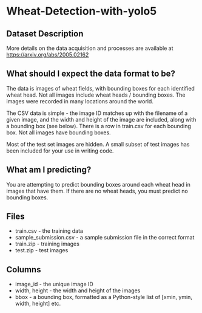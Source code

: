 # Wheat-Detection-with-yolo5
## Dataset Description
More details on the data acquisition and processes are available at https://arxiv.org/abs/2005.02162

## What should I expect the data format to be?

The data is images of wheat fields, with bounding boxes for each identified wheat head. Not all images include wheat heads / bounding boxes. The images were recorded in many locations around the world.

The CSV data is simple - the image ID matches up with the filename of a given image, and the width and height of the image are included, along with a bounding box (see below). There is a row in train.csv for each bounding box. Not all images have bounding boxes.


Most of the test set images are hidden. A small subset of test images has been included for your use in writing code.

## What am I predicting?

You are attempting to predict bounding boxes around each wheat head in images that have them. If there are no wheat heads, you must predict no bounding boxes.

## Files
* train.csv - the training data
* sample_submission.csv - a sample submission file in the correct format
* train.zip - training images
* test.zip - test images

## Columns

* image_id - the unique image ID
* width, height - the width and height of the images
* bbox - a bounding box, formatted as a Python-style list of [xmin, ymin, width, height]
etc.
